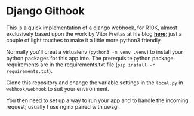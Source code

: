 # Django Githook

This is a quick implementation of a django webhook, for R10K, almost exclusively based upon the work
by Vitor Freitas at his blog **[here](https://simpleisbetterthancomplex.com/tutorial/2016/10/31/how-to-handle-github-webhooks-using-django.html)**; just a couple of light touches to make it a little more python3 friendly.

Normally you'll creat a virtualenv (`python3 -m venv .venv`) to install your python packages for this app into.
The prerequisite python package requirements are in the requirements.txt file (`pip install -r requirements.txt`).

Clone this repository and change the variable settings in the `local.py` in `webhook/webhook` to suit your environment.

You then need to set up a way to run your app and to handle the incoming request; usually I use nginx paired with uwsgi.
